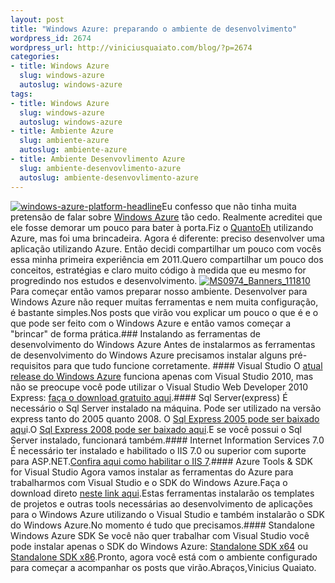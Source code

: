 ```yaml
--- 
layout: post
title: "Windows Azure: preparando o ambiente de desenvolvimento"
wordpress_id: 2674
wordpress_url: http://viniciusquaiato.com/blog/?p=2674
categories: 
- title: Windows Azure
  slug: windows-azure
  autoslug: windows-azure
tags: 
- title: Windows Azure
  slug: windows-azure
  autoslug: windows-azure
- title: Ambiente Azure
  slug: ambiente-azure
  autoslug: ambiente-azure
- title: Ambiente Desenvovlimento Azure
  slug: ambiente-desenvovlimento-azure
  autoslug: ambiente-desenvovlimento-azure
---
```

[![](http://viniciusquaiato.com/blog/wp-content/uploads/2011/01/windows-azure-platform-headline.jpg "windows-azure-platform-headline")](http://viniciusquaiato.com/blog/wp-content/uploads/2011/01/windows-azure-platform-headline.jpg)Eu confesso que não tinha muita pretensão de falar sobre [Windows Azure](http://www.microsoft.com/windowsazure/) tão cedo. Realmente acreditei que ele fosse demorar um pouco para bater à porta.Fiz o [QuantoEh](http://viniciusquaiato.com/blog/quantoeh-calculadora-social-via-twitter/) utilizando Azure, mas foi uma brincadeira. Agora é diferente: preciso desenvolver uma aplicação utilizando Azure. Então decidi compartilhar um pouco com vocês essa minha primeira experiência em 2011.Quero compartilhar um pouco dos conceitos, estratégias e claro muito código à medida que eu mesmo for progredindo nos estudos e desenvolvimento. [![](http://viniciusquaiato.com/blog/wp-content/uploads/2011/01/banner_5.jpg "MS0974_Banners_111810")](http://viniciusquaiato.com/blog/wp-content/uploads/2011/01/banner_5.jpg)Para começar então vamos preparar nosso ambiente. Desenvolver para Windows Azure não requer muitas ferramentas e nem muita configuração, é bastante simples.Nos posts que virão vou explicar um pouco o que é e o que pode ser feito com o Windows Azure e então vamos começar a "brincar" de forma prática.### Instalando as ferramentas de desenvolvimento do Windows Azure
Antes de instalarmos as ferramentas de desenvolvimento do Windows Azure precisamos instalar alguns pré-requisitos para que tudo funcione corretamente. #### Visual Studio
O [atual release do Windows Azure](http://msdn.microsoft.com/en-us/windowsazure/cc974146.aspx) funciona apenas com Visual Studio 2010, mas não se preocupe você pode utilizar o Visual Studio Web Developer 2010 Express: [faça o download gratuito aqui](http://www.microsoft.com/express/web/).#### Sql Server(express)
É necessário o Sql Server instalado na máquina. Pode ser utilizado na versão express tanto do 2005 quanto 2008. O [Sql Express 2005 pode ser baixado aqu](http://www.microsoft.com/downloads/en/details.aspx?familyid=220549B5-0B07-4448-8848-DCC397514B41&displaylang=en)i.O [Sql Express 2008 pode ser baixado aqui](http://www.microsoft.com/express/Database/).E se você possui o Sql Server instalado, funcionará também.#### Internet Information Services 7.0
É necessário ter instalado e habilitado o IIS 7.0 ou superior com suporte para ASP.NET.[Confira aqui como habilitar o IIS 7](http://msdn.microsoft.com/en-us/library/gg465715.aspx#IIS).#### Azure Tools & SDK for Visual Studio
Agora vamos instalar as ferramentas do Azure para trabalharmos com Visual Studio e o SDK do Windows Azure.Faça o download direto [neste link aqui](http://care.dlservice.microsoft.com/dd/download/3/3/2/3321A9FA-64C3-463F-981A-4E17FC29B15B/VSCloudService.exe?lcid=1033&cprod=azurepd).Estas ferramentas instalarão os templates de projetos e outras tools necessárias ao desenvolvimento de aplicações para o Windows Azure utilizando o Visual Studio e também instalarão o SDK do Windows Azure.No momento é tudo que precisamos.#### Standalone Windows Azure SDK
Se você não quer trabalhar com Visual Studio você pode instalar apenas o SDK do Windows Azure: [Standalone SDK x64](http://download.microsoft.com/download/3/3/2/3321A9FA-64C3-463F-981A-4E17FC29B15B/WindowsAzureSDK-x64.exe) ou [Standalone SDK x86](http://download.microsoft.com/download/3/3/2/3321A9FA-64C3-463F-981A-4E17FC29B15B/WindowsAzureSDK-x86.exe).Pronto, agora você está com o ambiente configurado para começar a acompanhar os posts que virão.Abraços,Vinicius Quaiato.
